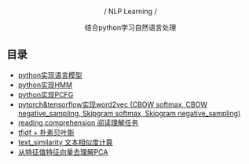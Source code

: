 <p align="center"> / NLP Learning / </p>

<p align="center">结合python学习自然语言处理</p>

## 目录

- [python实现语言模型](https://github.com/SeanLee97/nlp_learning/tree/master/language_model) 
- [python实现HMM](https://github.com/SeanLee97/nlp_learning/tree/master/hmm) 
- [python实现PCFG](https://github.com/SeanLee97/nlp_learning/tree/master/pcfg)
- [pytorch&tensorflow实现word2vec (CBOW softmax, CBOW negative_sampling, Skipgram softmax, Skipgram negative_sampling)](https://github.com/SeanLee97/nlp_learning/tree/master/word2vec)
- [reading comprehension 阅读理解任务](https://github.com/SeanLee97/nlp_learning/tree/master/reading_comprehension)
- [tfidf + 朴素贝叶斯](https://seanlee97.github.io/2018/08/25/%E4%B8%BA%E6%9C%B4%E7%B4%A0%E8%B4%9D%E5%8F%B6%E6%96%AF%E5%8A%A0%E5%85%A5TF-IDF%E7%89%B9%E5%BE%81/)
- [text_similarity 文本相似度计算](https://seanlee97.github.io/2018/08/31/%E4%BD%99%E5%BC%A6%E5%AE%9A%E7%90%86%E5%92%8C%E6%96%87%E6%9C%AC%E7%9B%B8%E4%BC%BC%E5%BA%A6/)
- [从特征值特征向量去理解PCA](https://seanlee97.github.io/2018/03/29/%E4%BB%8E%E7%89%B9%E5%BE%81%E5%80%BC%E7%89%B9%E5%BE%81%E5%90%91%E9%87%8F%E5%8E%BB%E7%90%86%E8%A7%A3PCA/)
